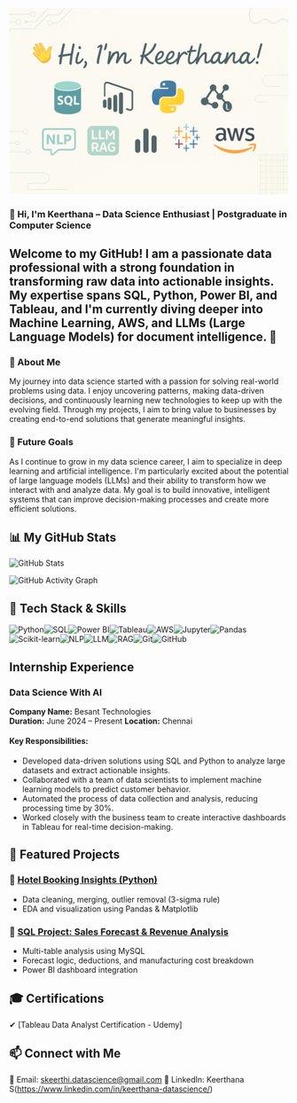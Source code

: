![Github Banner](Github.png)

### 👋 Hi, I'm Keerthana – Data Science Enthusiast | Postgraduate in Computer Science

## Welcome to my GitHub! I am a passionate data professional with a strong foundation in transforming raw data into actionable insights. My expertise spans SQL, Python, Power BI, and Tableau, and I'm currently diving deeper into Machine Learning, AWS, and LLMs (Large Language Models) for document intelligence. 🚀

### 🌱 About Me
My journey into data science started with a passion for solving real-world problems using data. I enjoy uncovering patterns, making data-driven decisions, and continuously learning new technologies to keep up with the evolving field. Through my projects, I aim to bring value to businesses by creating end-to-end solutions that generate meaningful insights.

### 🎯 Future Goals
As I continue to grow in my data science career, I aim to specialize in deep learning and artificial intelligence. I'm particularly excited about the potential of large language models (LLMs) and their ability to transform how we interact with and analyze data. My goal is to build innovative, intelligent systems that can improve decision-making processes and create more efficient solutions.
 

## 📊 My GitHub Stats  
![GitHub Stats](https://github-readme-stats.vercel.app/api?username=Keerthana-DS-ghub&show_icons=true&theme=solarized-light)

![GitHub Activity Graph](https://github-readme-activity-graph.vercel.app/graph?username=Keerthana-DS-ghub&theme=dracula)  

## 🧰 Tech Stack & Skills

![Python](https://img.shields.io/badge/Python-3776AB?style=for-the-badge&logo=python&logoColor=white)![SQL](https://img.shields.io/badge/SQL-4479A1?style=for-the-badge&logo=mysql&logoColor=white)![Power BI](https://img.shields.io/badge/Power%20BI-F2C811?style=for-the-badge&logo=powerbi&logoColor=black)![Tableau](https://img.shields.io/badge/Tableau-E97627?style=for-the-badge&logo=tableau&logoColor=white)![AWS](https://img.shields.io/badge/AWS-FF9900?style=for-the-badge&logo=amazonaws&logoColor=white)![Jupyter](https://img.shields.io/badge/Jupyter-F37626?style=for-the-badge&logo=jupyter&logoColor=white)![Pandas](https://img.shields.io/badge/Pandas-150458?style=for-the-badge&logo=pandas&logoColor=white)![Scikit-learn](https://img.shields.io/badge/Scikit--learn-F7931E?style=for-the-badge&logo=scikit-learn&logoColor=white)![NLP](https://img.shields.io/badge/NLP-1E88E5?style=for-the-badge&logo=google&logoColor=white)![LLM](https://img.shields.io/badge/LLM-008080?style=for-the-badge&logo=openai&logoColor=white)![RAG](https://img.shields.io/badge/RAG-6A1B9A?style=for-the-badge&logo=semantic-web&logoColor=white)![Git](https://img.shields.io/badge/Git-F05032?style=for-the-badge&logo=git&logoColor=white)![GitHub](https://img.shields.io/badge/GitHub-181717?style=for-the-badge&logo=github&logoColor=white)

## Internship Experience
### Data Science With AI 
**Company Name:** Besant Technologies  
**Duration:** June 2024 – Present
**Location:** Chennai 


#### Key Responsibilities:
- Developed data-driven solutions using SQL and Python to analyze large datasets and extract actionable insights.
- Collaborated with a team of data scientists to implement machine learning models to predict customer behavior.
- Automated the process of data collection and analysis, reducing processing time by 30%.
- Worked closely with the business team to create interactive dashboards in Tableau for real-time decision-making.

## 📂 Featured Projects
### 🔸 [Hotel Booking Insights (Python)](https://github.com/Keerthana-DS-ghub/Analysing_Hotel_booking)
- Data cleaning, merging, outlier removal (3-sigma rule)
- EDA and visualization using Pandas & Matplotlib
### 🔸 [SQL Project: Sales Forecast & Revenue Analysis](https://github.com/Keerthana-DS-ghub/SQL_Project)
- Multi-table analysis using MySQL
- Forecast logic, deductions, and manufacturing cost breakdown
- Power BI dashboard integration

## 🎓 Certifications  
✔ [Tableau Data Analyst Certification - Udemy]

## 📫 Connect with Me  
📧 Email: skeerthi.datascience@gmail.com 
💼 LinkedIn: Keerthana S(https://www.linkedin.com/in/keerthana-datascience/)
